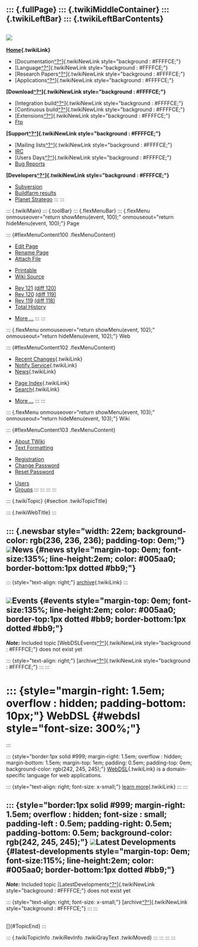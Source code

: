 ::: {.fullPage}
::: {.twikiMiddleContainer}
::: {.twikiLeftBar}
::: {.twikiLeftBarContents}
  ----------------------------------------------------------------------------------
  [![](../pub/Stratego/StrategoLogo/StrategoLogoTextlessWhite-100px.png)](WebHome)
  ----------------------------------------------------------------------------------

**[Home](WebHome){.twikiLink}**

-   [Documentation[^?^](http://www.program-transformation.org/edit/WebDSL/StrategoDocumentation?topicparent=WebDSL.WebHome)]{.twikiNewLink
    style="background : #FFFFCE;"}
-   [Language[^?^](http://www.program-transformation.org/edit/WebDSL/StrategoLanguage?topicparent=WebDSL.WebHome)]{.twikiNewLink
    style="background : #FFFFCE;"}
-   [Research
    Papers[^?^](http://www.program-transformation.org/edit/WebDSL/StrategoPublications?topicparent=WebDSL.WebHome)]{.twikiNewLink
    style="background : #FFFFCE;"}
-   [Applications[^?^](http://www.program-transformation.org/edit/WebDSL/StrategoApplication?topicparent=WebDSL.WebHome)]{.twikiNewLink
    style="background : #FFFFCE;"}

**[Download[^?^](http://www.program-transformation.org/edit/WebDSL/StrategoDownload?topicparent=WebDSL.WebHome)]{.twikiNewLink
style="background : #FFFFCE;"}**

-   [Integration
    build[^?^](http://www.program-transformation.org/edit/WebDSL/IntegrationBuild?topicparent=WebDSL.WebHome)]{.twikiNewLink
    style="background : #FFFFCE;"}
-   [Continuous
    build[^?^](http://www.program-transformation.org/edit/WebDSL/ContinuousBuild?topicparent=WebDSL.WebHome)]{.twikiNewLink
    style="background : #FFFFCE;"}
-   [Extensions[^?^](http://www.program-transformation.org/edit/WebDSL/AdditionalPackageDownload?topicparent=WebDSL.WebHome)]{.twikiNewLink
    style="background : #FFFFCE;"}
-   [Ftp](ftp://ftp.strategoxt.org/pub/stratego)

**[Support[^?^](http://www.program-transformation.org/edit/WebDSL/StrategoSupport?topicparent=WebDSL.WebHome)]{.twikiNewLink
style="background : #FFFFCE;"}**

-   [Mailing
    lists[^?^](http://www.program-transformation.org/edit/WebDSL/MailingList?topicparent=WebDSL.WebHome)]{.twikiNewLink
    style="background : #FFFFCE;"}
-   [IRC](irc://irc.freenode.net/#stratego)
-   [Users
    Days[^?^](http://www.program-transformation.org/edit/WebDSL/StrategoUsersDay?topicparent=WebDSL.WebHome)]{.twikiNewLink
    style="background : #FFFFCE;"}
-   [Bug Reports](http://bugs.strategoxt.org/browse/STR)

**[Developers[^?^](http://www.program-transformation.org/edit/WebDSL/StrategoDev?topicparent=WebDSL.WebHome)]{.twikiNewLink
style="background : #FFFFCE;"}**

-   [Subversion](https://svn.strategoxt.org/repos/StrategoXT/strategoxt/trunk)
-   [Buildfarm
    results](http://releases.strategoxt.org/quick-view-by-date.html)
-   [Planet Stratego](http://planet.strategoxt.org)
:::
:::

::: {.twikiMain}
::: {.toolBar}
::: {.flexMenuBar}
::: {.flexMenu onmouseover="return showMenu(event, 100);" onmouseout="return hideMenu(event, 100);"}
Page

::: {#flexMenuContent100 .flexMenuContent}
-   [Edit
    Page](http://www.program-transformation.org/edit/WebDSL/WebHome?t=1536826175)
-   [Rename
    Page](http://www.program-transformation.org/rename/WebDSL/WebHome)
-   [Attach
    File](http://www.program-transformation.org/attach/WebDSL/WebHome)

<!-- -->

-   [Printable](http://www.program-transformation.org/view/WebDSL/WebHome?skin=print.pattern)
-   [Wiki
    Source](http://www.program-transformation.org/view/WebDSL/WebHome?skin=text&raw=on&contenttype=text/plain)

<!-- -->

-   [Rev
    121](http://www.program-transformation.org/view/WebDSL/WebHome?rev=1.121)
    [(diff 120)](http://www.program-transformation.org/rdiff/WebDSL/WebHome?rev1=1.121&rev2=1.120)
-   [Rev
    120](http://www.program-transformation.org/view/WebDSL/WebHome?rev=1.120)
    [(diff 119)](http://www.program-transformation.org/rdiff/WebDSL/WebHome?rev1=1.120&rev2=1.119)
-   [Rev
    119](http://www.program-transformation.org/view/WebDSL/WebHome?rev=1.119)
    [(diff 118)](http://www.program-transformation.org/rdiff/WebDSL/WebHome?rev1=1.119&rev2=1.118)
-   [Total
    History](http://www.program-transformation.org/rdiff/WebDSL/WebHome)

<!-- -->

-   [More
    \...](http://www.program-transformation.org/oops/WebDSL/WebHome?template=oopsmore&param1=1.121&param2=1.121)
:::
:::

::: {.flexMenu onmouseover="return showMenu(event, 102);" onmouseout="return hideMenu(event, 102);"}
Web

::: {#flexMenuContent102 .flexMenuContent}
-   [Recent Changes](WebChanges){.twikiLink}
-   [Notify Service](WebNotify){.twikiLink}
-   [News](WebNews){.twikiLink}

<!-- -->

-   [Page Index](WebIndex){.twikiLink}
-   [Search](WebSearch){.twikiLink}

<!-- -->

-   [More
    \...](http://www.program-transformation.org/oops/WebDSL/WebHome?template=oopsmore&param1=1.121&param2=1.121)
:::
:::

::: {.flexMenu onmouseover="return showMenu(event, 103);" onmouseout="return hideMenu(event, 103);"}
Wiki

::: {#flexMenuContent103 .flexMenuContent}
-   [About
    TWiki](http://www.program-transformation.org/view/TWiki/WebHome)
-   [Text
    Formatting](http://www.program-transformation.org/view/TWiki/TextFormattingRules)

<!-- -->

-   [Registration](http://www.program-transformation.org/view/TWiki/TWikiRegistration)
-   [Change
    Password](http://www.program-transformation.org/view/TWiki/ChangePassword)
-   [Reset
    Password](http://www.program-transformation.org/view/TWiki/ResetPassword)

<!-- -->

-   [Users](http://www.program-transformation.org/view/Main/TWikiUsers)
-   [Groups](http://www.program-transformation.org/view/Main/TWikiGroups)
:::
:::
:::
:::

::: {.twikiTopic}
 {#section .twikiTopicTitle}

::: {.twikiWebTitle}
:::

::: {.newsbar style="width: 22em; background-color: rgb(236, 236, 236); padding-top: 0em;"}
![](http://strategoxt.org/pub/Stratego/StrategoLogo/feed.png)News {#news style="margin-top: 0em; font-size:135%; line-height:2em; color: #005aa0; border-bottom:1px dotted #bb9;"}
-----------------------------------------------------------------

::: {style="text-align: right;"}
[archive](WebNews){.twikiLink}
:::

![](http://strategoxt.org/pub/Stratego/StrategoLogo/user.png)Events {#events style="margin-top: 0em; font-size:135%; line-height:2em; color: #005aa0; border-top:1px dotted #bb9; border-bottom:1px dotted #bb9;"}
-------------------------------------------------------------------

***Note:*** Included topic
[WebDSLEvents[^?^](http://www.program-transformation.org/edit/WebDSL/WebDSLEvents?topicparent=WebDSL.WebHome)]{.twikiNewLink
style="background : #FFFFCE;"} does not exist yet

::: {style="text-align: right;"}
[archive[^?^](http://www.program-transformation.org/edit/WebDSL/WebDSLEvents?topicparent=WebDSL.WebHome)]{.twikiNewLink
style="background : #FFFFCE;"}
:::
:::

::: {style="margin-right: 1.5em; overflow : hidden; padding-bottom: 10px;"}
WebDSL {#webdsl style="font-size: 300%;"}
======
:::

::: {style="border:1px solid #999; margin-right: 1.5em; overflow : hidden; margin-bottom: 1.5em; margin-top: 1em; padding: 0.5em; padding-top: 0em; background-color: rgb(242, 245, 245);"}
[WebDSL](WebDSL){.twikiLink} is a domain-specific language for web
applications.

::: {style="text-align: right; font-size: x-small;"}
[learn more](WebDSL){.twikiLink}
:::
:::

::: {style="border:1px solid #999; margin-right: 1.5em; overflow : hidden; font-size : small; padding-left : 0.5em;  padding-right: 0.5em; padding-bottom: 0.5em; background-color: rgb(242, 245, 245);"}
![](http://strategoxt.org/pub/Stratego/StrategoLogo/tool.png)Latest Developments {#latest-developments style="margin-top: 0em; font-size:115%; line-height:2em; color: #005aa0; border-bottom:1px dotted #bb9;"}
--------------------------------------------------------------------------------

***Note:*** Included topic
[LatestDevelopments[^?^](http://www.program-transformation.org/edit/WebDSL/LatestDevelopments?topicparent=WebDSL.WebHome)]{.twikiNewLink
style="background : #FFFFCE;"} does not exist yet

::: {style="text-align: right; font-size: x-small;"}
[archive[^?^](http://www.program-transformation.org/edit/WebDSL/LatestDevelopments?topicparent=WebDSL.WebHome)]{.twikiNewLink
style="background : #FFFFCE;"}
:::
:::

\
[]{#TopicEnd}
:::

::: {.twikiTopicInfo .twikiRevInfo .twikiGrayText .twikiMoved}
:::
:::
:::
:::
